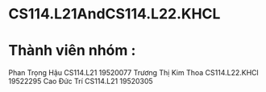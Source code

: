 # CS114.L21AndCS114.L22.KHCL
# Thành viên nhóm :
Phan Trọng Hậu CS114.L21 19520077
Trương Thị Kim Thoa CS114.L22.KHCl 19522295
Cao Đức Trí CS114.L21 19520305 

